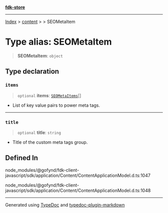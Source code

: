 [**fdk-store**](../../../README.md)
***

[Index](../../../API.md) > [content](../../README.md) > [<internal>](../README.md) > SEOMetaItem

# Type alias: SEOMetaItem

> **SEOMetaItem**: `object`

## Type declaration

### `items`

> `optional` **items**: [`SEOMetaItems`](type-alias.SEOMetaItems.md)[]

- List of key value pairs to power meta tags.

***

### `title`

> `optional` **title**: `string`

- Title of the custom meta tags group.

## Defined In

node\_modules/@gofynd/fdk-client-javascript/sdk/application/Content/ContentApplicationModel.d.ts:1047

node\_modules/@gofynd/fdk-client-javascript/sdk/application/Content/ContentApplicationModel.d.ts:1048

***
Generated using [TypeDoc](https://typedoc.org/) and [typedoc-plugin-markdown](https://www.npmjs.com/package/typedoc-plugin-markdown)
